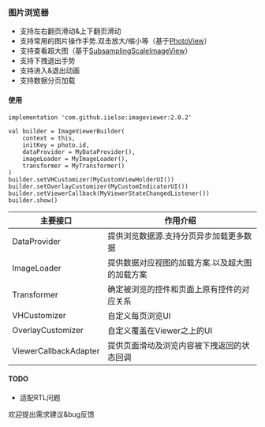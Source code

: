 ### 图片浏览器
- 支持左右翻页滑动&上下翻页滑动
- 支持常用的图片操作手势.双击放大/缩小等（基于[PhotoView](https://github.com/chrisbanes/PhotoView)）
- 支持查看超大图（基于[SubsamplingScaleImageView](https://github.com/davemorrissey/subsampling-scale-image-view)）
- 支持下拽退出手势
- 支持进入&退出动画
- 支持数据分页加载

#### 使用
```
implementation 'com.github.iielse:imageviewer:2.0.2'
```
```
val builder = ImageViewerBuilder(
    context = this,
    initKey = photo.id,
    dataProvider = MyDataProvider(),
    imageLoader = MyImageLoader(),
    transformer = MyTransformer()
)
builder.setVHCustomizer(MyCustomViewHolderUI())
builder.setOverlayCustomizer(MyCustomIndicatorUI())
builder.setViewerCallback(MyViewerStateChangedListener())
builder.show()
```

主要接口 | 作用介绍
--- | ---
DataProvider | 提供浏览数据源.支持分页异步加载更多数据
ImageLoader | 提供数据对应视图的加载方案.以及超大图的加载方案
Transformer | 确定被浏览的控件和页面上原有控件的对应关系
VHCustomizer |自定义每页浏览UI
OverlayCustomizer |自定义覆盖在Viewer之上的UI
ViewerCallbackAdapter | 提供页面滑动及浏览内容被下拽返回的状态回调


#### TODO
- 适配RTL问题

欢迎提出需求建议&bug反馈
